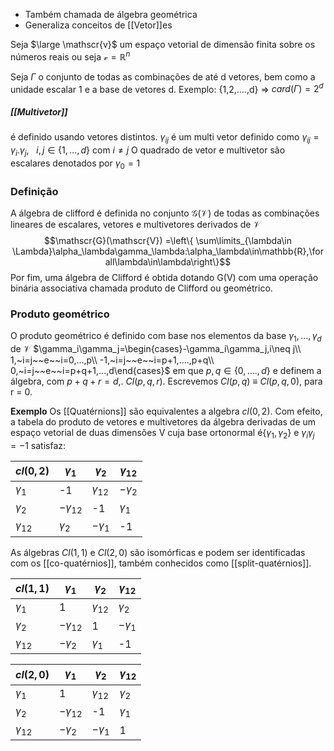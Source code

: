 - Também chamada de álgebra geométrica
- Generaliza conceitos de [[Vetor]]es 

Seja $\large \mathscr{v}$  um espaço vetorial de dimensão finita sobre os números reais ou seja $\mathscr{v}=\mathbb{R}^n$

Seja $\Gamma$ o conjunto de todas as combinações de até d vetores, bem como a unidade escalar 1 e a base de vetores d.
Exemplo: {1,2,....,d} => $card(\Gamma)=2^d$ 
##### [[Multivetor]]
é definido usando vetores distintos. $\gamma_{ij}$ é um multi vetor definido como
$\gamma_{ij}=\gamma_i.\gamma_j,~~~i,j\in\{1,...,d\}$ com $i\neq j$
O quadrado de vetor e multivetor são escalares denotados por $\gamma_0=1$


### Definição
A álgebra de clifford é definida no conjunto $\mathscr{G}(\mathscr{V})$ de todas as combinações lineares de escalares, vetores e multivetores derivados de $\mathscr{V}$ 
$$\mathscr{G}(\mathscr{V}) =\left\{ \sum\limits_{\lambda\in \Lambda}\alpha_\lambda\gamma_\lambda:\alpha_\lambda\in\mathbb{R},\forall\lambda\in\lambda\right\}$$
Por fim, uma álgebra de Clifford é obtida dotando G(V) com uma
operação binária associativa chamada produto de Clifford ou
geométrico.

### Produto geométrico
O produto geométrico é definido com base nos elementos da base $\gamma_1,...,\gamma_d$ de $\mathscr{V}$
$\gamma_i\gamma_j=\begin{cases}-\gamma_i\gamma_j,i\neq j\\ 1,~i=j~~e~~i=0,...,p\\ -1,~i=j~~e~~i=p+1,....,p+q\\ 0,~i=j~~e~~i=p+q+1,...,d\end{cases}$
em que $p,q\in\{0,....,d\}$ e definem a álgebra, com $p + q + r = d,$.
$Cl(p, q, r)$. Escrevemos $Cl(p, q)$ ≡ $Cl(p, q, 0)$, para r = 0.

**Exemplo**
Os [[Quatérnions]] são equivalentes a algebra $cl(0,2)$. Com
efeito, a tabela do produto de vetores e multivetores da álgebra
derivadas de um espaço vetorial de duas dimensões V cuja base
ortonormal é$\{\gamma_1,\gamma_2\}$ e $\gamma_i\gamma_j=-1$ satisfaz:

| $cl(0,2)$     | $\gamma_1$     | $\gamma_2$    | $\gamma_{12}$ |
| ------------- | -------------- | ------------- | ------------- |
| $\gamma_1$    | -1             | $\gamma_{12}$ | $-\gamma_2$   |
| $\gamma_2$    | $-\gamma_{12}$ | -1            | $\gamma_1$    |
| $\gamma_{12}$ | $\gamma_2$     | $-\gamma_1$   | -1            |
As álgebras $Cl(1, 1)$ e $Cl(2, 0)$ são isomórficas e podem ser
identificadas com os [[co-quatérnios]], também conhecidos como
[[split-quatérnios]].

| $cl(1,1)$     | $\gamma_1$     | $\gamma_2$    | $\gamma_{12}$ |
| ------------- | -------------- | ------------- | ------------- |
| $\gamma_1$    | 1              | $\gamma_{12}$ | $\gamma_2$    |
| $\gamma_2$    | $-\gamma_{12}$ | 1             | $-\gamma_1$   |
| $\gamma_{12}$ | $-\gamma_2$    | $\gamma_1$    | -1            |

| $cl(2,0)$     | $\gamma_1$     | $\gamma_2$    | $\gamma_{12}$ |
| ------------- | -------------- | ------------- | ------------- |
| $\gamma_1$    | 1              | $\gamma_{12}$ | $\gamma_2$    |
| $\gamma_2$    | $-\gamma_{12}$ | -1            | $\gamma_1$    |
| $\gamma_{12}$ | $-\gamma_2$    | $-\gamma_1$   | 1             |
